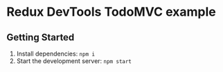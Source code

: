 # Redux DevTools TodoMVC example

## Getting Started

1. Install dependencies: `npm i`
2. Start the development server: `npm start`
